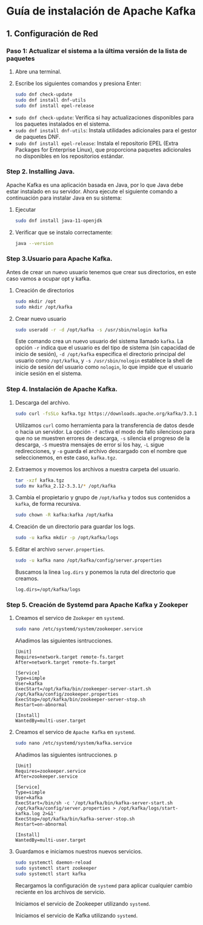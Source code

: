 # Guía de instalación de Apache Kafka

## 1. Configuración de Red

### Paso 1: Actualizar el sistema a la última versión de la lista de paquetes

1. Abre una terminal.
2. Escribe los siguientes comandos y presiona Enter:

    ```bash
    sudo dnf check-update
    sudo dnf install dnf-utils
    sudo dnf install epel-release
    ```


- `sudo dnf check-update`: Verifica si hay actualizaciones disponibles para los paquetes instalados en el sistema.
- `sudo dnf install dnf-utils`: Instala utilidades adicionales para el gestor de paquetes DNF.
- `sudo dnf install epel-release`: Instala el repositorio EPEL (Extra Packages for Enterprise Linux), que proporciona paquetes adicionales no disponibles en los repositorios estándar.

### Step 2. Installing Java.
Apache Kafka es una aplicación basada en Java, por lo que Java debe estar instalado en su servidor. Ahora ejecute el siguiente comando a continuación para instalar Java en su sistema:

1. Ejecutar
    ```bash
    sudo dnf install java-11-openjdk
    ```
2. Verificar que se instalo correctamente:
    ``` bash
    java --version
    ```
### Step 3.Usuario para Apache Kafka.
Antes de crear un nuevo usuario tenemos que crear sus directorios, en este caso vamos a ocupar opt y kafka.

1. Creación de directorios
    ```bash
    sudo mkdir /opt
    sudo mkdir /opt/kafka
    ```
2. Crear nuevo usuario
    ```bash
    sudo useradd -r -d /opt/kafka -s /usr/sbin/nologin kafka
    ```
    Este comando crea un nuevo usuario del sistema llamado `kafka`. La opción `-r` indica que el usuario es del tipo de sistema (sin capacidad de inicio de sesión), `-d /opt/kafka` especifica el directorio principal del usuario como `/opt/kafka`, y `-s /usr/sbin/nologin` establece la shell de inicio de sesión del usuario como `nologin`, lo que impide que el usuario inicie sesión en el sistema.
### Step 4. Instalación de  Apache Kafka.


1. Descarga del archivo.

    ``` bash
    sudo curl -fsSLo kafka.tgz https://downloads.apache.org/kafka/3.3.1/kafka_2.12-3.3.1.tgz
    ```
    Utilizamos `curl` como herramienta para la transferencia de datos desde o hacia un servidor. La opción `-f` activa el modo de fallo silencioso para que no se muestren errores de descarga, `-s` silencia el progreso de la descarga, `-S` muestra mensajes de error si los hay, `-L` sigue redirecciones, y `-o` guarda el archivo descargado con el nombre que seleccionemos, en este caso, `kafka.tgz`.
3. Extraemos y movemos los archivos a nuestra carpeta del usuario.

     ``` bash
    tar -xzf kafka.tgz
    sudo mv kafka_2.12-3.3.1/* /opt/kafka
    ```
3. Cambia el propietario y grupo de `/opt/kafka` y todos sus contenidos a `kafka`, de forma recursiva.

     ``` bash
    sudo chown -R kafka:kafka /opt/kafka
    ```
4. Creación de un directorio para guardar los logs.

     ``` bash
    sudo -u kafka mkdir -p /opt/kafka/logs
    ```
5. Editar el archivo `server.properties`.

     ``` bash
    sudo -u kafka nano /opt/kafka/config/server.properties
    ```
    Buscamos la linea `log.dirs` y ponemos la ruta del directorio que creamos. 
    
     ``` 
    log.dirs=/opt/kafka/logs
    ```
### Step 5. Creación de Systemd para Apache Kafka y Zookeper

1. Creamos el servico de `Zookeper` en `systemd`.

    ```bash
    sudo nano /etc/systemd/system/zookeeper.service
    ```

    Añadimos las siguientes isntrucciones.

    ```
    [Unit]
    Requires=network.target remote-fs.target
    After=network.target remote-fs.target

    [Service]
    Type=simple
    User=kafka
    ExecStart=/opt/kafka/bin/zookeeper-server-start.sh /opt/kafka/config/zookeeper.properties
    ExecStop=/opt/kafka/bin/zookeeper-server-stop.sh
    Restart=on-abnormal

    [Install]
    WantedBy=multi-user.target
    ```
2. Creamos el servico de `Apache Kafka` en `systemd`.

    ```bash
    sudo nano /etc/systemd/system/kafka.service
    ```
    
    Añadimos las siguientes isntrucciones.
p
    ```
    [Unit]
    Requires=zookeeper.service
    After=zookeeper.service

    [Service]
    Type=simple
    User=kafka
    ExecStart=/bin/sh -c '/opt/kafka/bin/kafka-server-start.sh /opt/kafka/config/server.properties > /opt/kafka/logs/start-kafka.log 2>&1'
    ExecStop=/opt/kafka/bin/kafka-server-stop.sh
    Restart=on-abnormal

    [Install]
    WantedBy=multi-user.target
    ```
3. Guardamos e iniciamos nuestros nuevos servicios.

    ```bash
    sudo systemctl daemon-reload
    sudo systemctl start zookeeper
    sudo systemctl start kafka  
    ```

    Recargamos la configuración de `systemd` para aplicar cualquier cambio reciente en los archivos de servicio.

    Iniciamos el servicio de Zookeeper utilizando `systemd`.

    Iniciamos el servicio de Kafka utilizando `systemd`.
        
